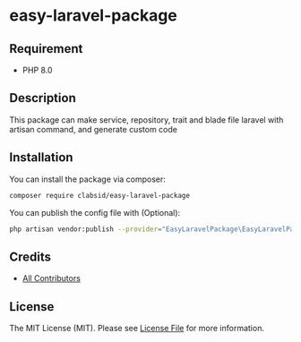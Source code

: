 
# easy-laravel-package

## Requirement
- PHP 8.0

## Description
This package can make service, repository, trait and blade file laravel with artisan command, and generate custom code 
## Installation

You can install the package via composer:

```bash
composer require clabsid/easy-laravel-package
```
You can publish the config file with (Optional):

```bash
php artisan vendor:publish --provider="EasyLaravelPackage\EasyLaravelPackageProvider"
```

## Credits

- [All Contributors](../../contributors)

## License

The MIT License (MIT). Please see [License File](LICENSE.md) for more information.

